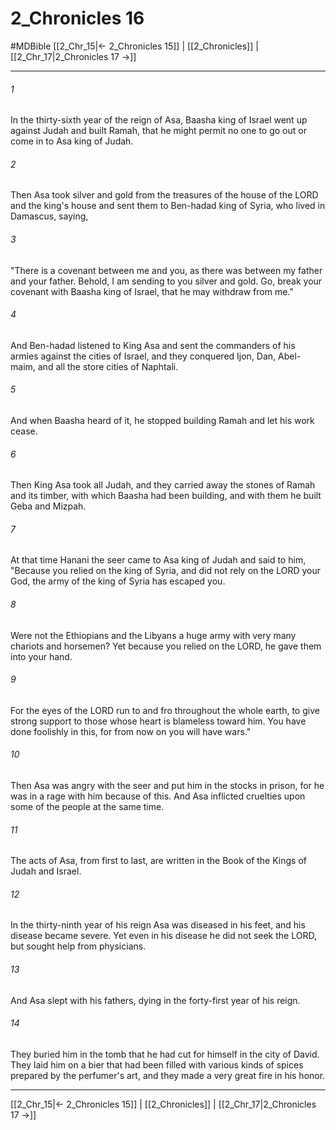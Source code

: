 # 2_Chronicles 16
#MDBible
[[2_Chr_15|← 2_Chronicles 15]] | [[2_Chronicles]] | [[2_Chr_17|2_Chronicles 17 →]]

***

###### 1 

In the thirty-sixth year of the reign of Asa, Baasha king of Israel went up against Judah and built Ramah, that he might permit no one to go out or come in to Asa king of Judah. 

###### 2 

Then Asa took silver and gold from the treasures of the house of the LORD and the king's house and sent them to Ben-hadad king of Syria, who lived in Damascus, saying, 

###### 3 

"There is a covenant between me and you, as there was between my father and your father. Behold, I am sending to you silver and gold. Go, break your covenant with Baasha king of Israel, that he may withdraw from me." 

###### 4 

And Ben-hadad listened to King Asa and sent the commanders of his armies against the cities of Israel, and they conquered Ijon, Dan, Abel-maim, and all the store cities of Naphtali. 

###### 5 

And when Baasha heard of it, he stopped building Ramah and let his work cease. 

###### 6 

Then King Asa took all Judah, and they carried away the stones of Ramah and its timber, with which Baasha had been building, and with them he built Geba and Mizpah. 

###### 7 

At that time Hanani the seer came to Asa king of Judah and said to him, "Because you relied on the king of Syria, and did not rely on the LORD your God, the army of the king of Syria has escaped you. 

###### 8 

Were not the Ethiopians and the Libyans a huge army with very many chariots and horsemen? Yet because you relied on the LORD, he gave them into your hand. 

###### 9 

For the eyes of the LORD run to and fro throughout the whole earth, to give strong support to those whose heart is blameless toward him. You have done foolishly in this, for from now on you will have wars." 

###### 10 

Then Asa was angry with the seer and put him in the stocks in prison, for he was in a rage with him because of this. And Asa inflicted cruelties upon some of the people at the same time. 

###### 11 

The acts of Asa, from first to last, are written in the Book of the Kings of Judah and Israel. 

###### 12 

In the thirty-ninth year of his reign Asa was diseased in his feet, and his disease became severe. Yet even in his disease he did not seek the LORD, but sought help from physicians. 

###### 13 

And Asa slept with his fathers, dying in the forty-first year of his reign. 

###### 14 

They buried him in the tomb that he had cut for himself in the city of David. They laid him on a bier that had been filled with various kinds of spices prepared by the perfumer's art, and they made a very great fire in his honor. 

***

[[2_Chr_15|← 2_Chronicles 15]] | [[2_Chronicles]] | [[2_Chr_17|2_Chronicles 17 →]]
